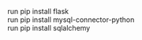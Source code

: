 run pip install flask <br>
run pip install mysql-connector-python <br>
run pip install sqlalchemy <br>
